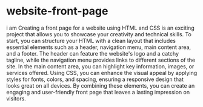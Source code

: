 # website-front-page
i am Creating a front page for a website using HTML and CSS is an exciting project that allows you to showcase your creativity and technical skills. To start, you can structure your HTML with a clean layout that includes essential elements such as a header, navigation menu, main content area, and a footer. The header can feature the website's logo and a catchy tagline, while the navigation menu provides links to different sections of the site. In the main content area, you can highlight key information, images, or services offered. Using CSS, you can enhance the visual appeal by applying styles for fonts, colors, and spacing, ensuring a responsive design that looks great on all devices. By combining these elements, you can create an engaging and user-friendly front page that leaves a lasting impression on visitors.
